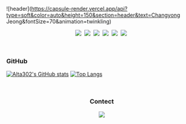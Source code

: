 ![header](https://capsule-render.vercel.app/api?type=soft&color=auto&height=150&section=header&text=Changyong Jeong&fontSize=70&animation=twinkling)

<p align="center">
  <img src="https://img.shields.io/badge/Developer-000000?style=flat-square&logo=IOS&logoColor=white"/></a>&nbsp
  <img src="https://img.shields.io/badge/Git-F05032?style=flat-square&logo=Git&logoColor=white"/></a>&nbsp
  <img src="https://img.shields.io/badge/RxSwift-B7178C?style=flat-square&logo=ReactiveX&logoColor=white"/></a>&nbsp
  <img src="https://img.shields.io/badge/Swift-F05138?style=flat-square&logo=Swift&logoColor=white"/></a>&nbsp
  <img src="https://img.shields.io/badge/SwiftUI-F05138?style=flat-square&logo=Swift&logoColor=white"/></a>&nbsp
  <img src="https://img.shields.io/badge/Xcode-147EFB?style=flat-square&logo=Xcode&logoColor=white"/></a>&nbsp
</p>

<br>

<h3>GitHub</h3>

[![Alta302's GitHub stats](https://github-readme-stats.vercel.app/api?username=Alta302)](https://github.com/anuraghazra/github-readme-stats)
[![Top Langs](https://github-readme-stats.vercel.app/api/top-langs/?username=Alta302&layout=compact)](https://github.com/anuraghazra/github-readme-stats)

<br>

<h3 align="center">Contect</h3>

<p align="center">
  <a href="mailto:ckddyd1202@daum.net"><img src="https://img.shields.io/badge/Mail-005FF9?style=flat-square&logo=Mail.Ru&logoColor=white&link=ckddyd1202@daum.net"/></a>
</p>
